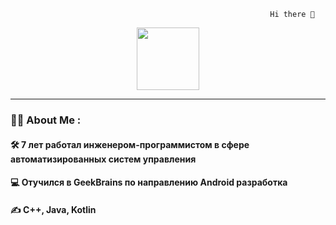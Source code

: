                                                               Hi there 👋

<div id="header" align="center">
  <img src="https://media.giphy.com/media/M9gbBd9nbDrOTu1Mqx/giphy.gif" width="100"/>
</div>

---
### :man_technologist: About Me :
#### :hammer_and_wrench: 7 лет работал инженером-программистом в сфере автоматизированных систем управления
#### :computer: Отучился в GeekBrains по направлению Android разработка
#### :writing_hand: C++, Java, Kotlin



